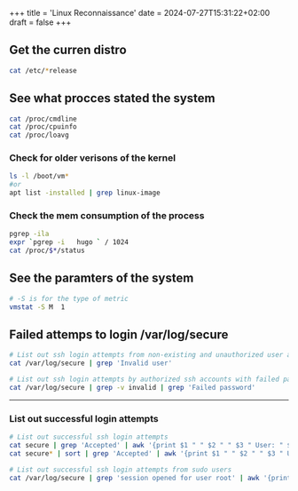 +++
title = 'Linux Reconnaissance'
date = 2024-07-27T15:31:22+02:00
draft = false
+++

## Get the curren distro 

```bash
cat /etc/*release
```


## See what  procces stated the system 
```bash 
cat /proc/cmdline
cat /proc/cpuinfo
cat /proc/loavg 
```

### Check for older verisons of the kernel


```bash
ls -l /boot/vm*
#or 
apt list -installed | grep linux-image
```



### Check the mem consumption of the process
```bash
pgrep -ila 
expr `pgrep -i   hugo ` / 1024
cat /proc/$*/status
```

## See the paramters of the system
```bash 
# -S is for the type of metric
vmstat -S M  1
```


## Failed attemps to login  /var/log/secure

```bash
# List out ssh login attempts from non-existing and unauthorized user accounts
cat /var/log/secure | grep 'Invalid user'
```

```bash
# List out ssh login attempts by authorized ssh accounts with failed password
cat /var/log/secure | grep -v invalid | grep 'Failed password'
```

---
### List out successful login attempts
 ```bash
# List out successful ssh login attempts
cat secure | grep 'Accepted' | awk '{print $1 " " $2 " " $3 " User: " $9 " " }'
cat secure* | sort | grep 'Accepted' | awk '{print $1 " " $2 " " $3 " User: " $9 " IP:" $11 }'
```
```bash 
# List out successful ssh login attempts from sudo users
cat /var/log/secure | grep 'session opened for user root' | awk '{print $1 " " $2 " " $3 " Sudo User: " $13 " " }'
```
